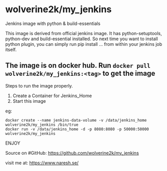 # wolverine2k/my_jenkins

Jenkins image with python &amp; build-essentials

This image is derived from official jenkins image. It has python-setuptools, python-dev
and build-essential installed. So next time you want to install python plugin,
you can simply run pip install ... from within your jenkins job itself.

## The image is on docker hub. Run `docker pull wolverine2k/my_jenkins:<tag>` to get the image

Steps to run the image properly.
 1. Create a Container for Jenkins_Home
 2. Start this image

eg:
```docker
docker create --name jenkins-data-volume -v /data/jenkins_home wolverine2k/my_jenkins /bin/true
docker run -v /data/jenkins_home -d -p 8080:8080 -p 50000:50000 wolverine2k/my_jenkins
```

ENJOY

Source on #GitHub: https://github.com/wolverine2k/my_jenkins

visit me at: https://www.naresh.se/
